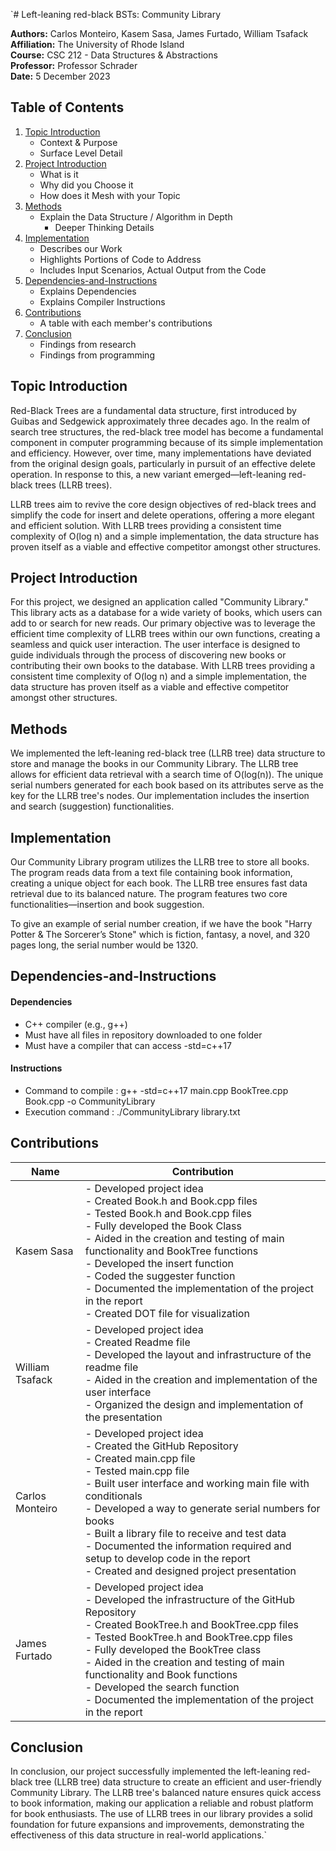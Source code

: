 `# Left-leaning red-black BSTs: Community Library

**Authors:** Carlos Monteiro, Kasem Sasa, James Furtado, William Tsafack  
**Affiliation:** The University of Rhode Island  
**Course:** CSC 212 - Data Structures & Abstractions  
**Professor:** Professor Schrader  
**Date:** 5 December 2023

## Table of Contents

1. [Topic Introduction](#topic-introduction)
    - Context & Purpose
    - Surface Level Detail
2. [Project Introduction](#project-introduction)
    - What is it
    - Why did you Choose it
    - How does it Mesh with your Topic
3. [Methods](#methods)
    - Explain the Data Structure / Algorithm in Depth
        - Deeper Thinking Details
4. [Implementation](#implementation)
    - Describes our Work
    - Highlights Portions of Code to Address
    - Includes Input Scenarios, Actual Output from the Code
5. [Dependencies-and-Instructions](#Dependencies-and-Instructions)
    - Explains Dependencies
    - Explains Compiler Instructions
6. [Contributions](#contributions)
    - A table with each member's contributions
7. [Conclusion](#conclusion)
    - Findings from research
    - Findings from programming

## Topic Introduction

Red-Black Trees are a fundamental data structure, first introduced by Guibas and Sedgewick approximately three decades ago. In the realm of search tree structures, the red-black tree model has become a fundamental component in computer programming because of its simple implementation and efficiency. However, over time, many implementations have deviated from the original design goals, particularly in pursuit of an effective delete operation. In response to this, a new variant emerged—left-leaning red-black trees (LLRB trees).

LLRB trees aim to revive the core design objectives of red-black trees and simplify the code for insert and delete operations, offering a more elegant and efficient solution. With LLRB trees providing a consistent time complexity of O(log n) and a simple implementation, the data structure has proven itself as a viable and effective competitor amongst other structures.

## Project Introduction

For this project, we designed an application called "Community Library." This library acts as a database for a wide variety of books, which users can add to or search for new reads. Our primary objective was to leverage the efficient time complexity of LLRB trees within our own functions, creating a seamless and quick user interaction. The user interface is designed to guide individuals through the process of discovering new books or contributing their own books to the database. With LLRB trees providing a consistent time complexity of O(log n) and a simple implementation, the data structure has proven itself as a viable and effective competitor amongst other structures.

## Methods

We implemented the left-leaning red-black tree (LLRB tree) data structure to store and manage the books in our Community Library. The LLRB tree allows for efficient data retrieval with a search time of O(log(n)). The unique serial numbers generated for each book based on its attributes serve as the key for the LLRB tree's nodes. Our implementation includes the insertion and search (suggestion) functionalities.

## Implementation

Our Community Library program utilizes the LLRB tree to store all books. The program reads data from a text file containing book information, creating a unique object for each book. The LLRB tree ensures fast data retrieval due to its balanced nature. The program features two core functionalities—insertion and book suggestion.

To give an example of serial number creation, if we have the book "Harry Potter & The Sorcerer’s Stone" which is fiction, fantasy, a novel, and 320 pages long, the serial number would be 1320.

## Dependencies-and-Instructions

#### Dependencies

- C++ compiler (e.g., g++)
- Must have all files in repository downloaded to one folder
- Must have a compiler that can access -std=c++17

#### Instructions

- Command to compile : g++ -std=c++17 main.cpp BookTree.cpp Book.cpp -o CommunityLibrary
- Execution command  : ./CommunityLibrary library.txt

## Contributions

| Name            | Contribution                                                                                                                                                                                                                          |
| --------------- | --------------------------------------------------------------------------------------------------------------------------------------------------------------------------------------------------------------------------------------- |
| Kasem Sasa      | - Developed project idea<br/>- Created Book.h and Book.cpp files<br/>- Tested Book.h and Book.cpp files<br/>- Fully developed the Book Class<br/>- Aided in the creation and testing of main functionality and BookTree functions<br/>- Developed the insert function<br/>- Coded the suggester function<br/>- Documented the implementation of the project in the report<br/>- Created DOT file for visualization |
| William Tsafack | - Developed project idea<br/>- Created Readme file<br/>- Developed the layout and infrastructure of the readme file<br/>- Aided in the creation and implementation of the user interface<br/>- Organized the design and implementation of the presentation |
| Carlos Monteiro | - Developed project idea<br/>- Created the GitHub Repository<br/>- Created main.cpp file<br/>- Tested main.cpp file<br/>- Built user interface and working main file with conditionals<br/>- Developed a way to generate serial numbers for books<br/>- Built a library file to receive and test data<br/>- Documented the information required and setup to develop code in the report<br/>- Created and designed project presentation |
| James Furtado   | - Developed project idea<br/>- Developed the infrastructure of the GitHub Repository<br/>- Created BookTree.h and BookTree.cpp files<br/>- Tested BookTree.h and BookTree.cpp files<br/>- Fully developed the BookTree class<br/>- Aided in the creation and testing of main functionality and Book functions<br/>- Developed the search function<br/>- Documented the implementation of the project in the report |

## Conclusion

In conclusion, our project successfully implemented the left-leaning red-black tree (LLRB tree) data structure to create an efficient and user-friendly Community Library. The LLRB tree's balanced nature ensures quick access to book information, making our application a reliable and robust platform for book enthusiasts. The use of LLRB trees in our library provides a solid foundation for future expansions and improvements, demonstrating the effectiveness of this data structure in real-world applications.`